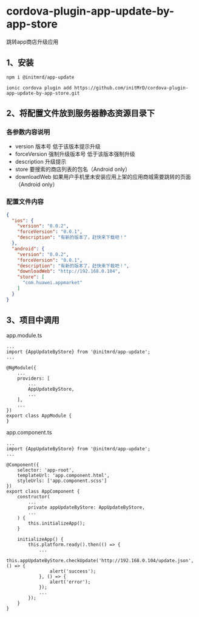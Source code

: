 # cordova-plugin-app-update-by-app-store
跳转app商店升级应用

## 1、安装
```
npm i @initmrd/app-update  
```
```
ionic cordova plugin add https://github.com/initMrD/cordova-plugin-app-update-by-app-store.git
```
## 2、将配置文件放到服务器静态资源目录下

### 各参数内容说明

- version 版本号 低于该版本提示升级
- forceVersion 强制升级版本号 低于该版本强制升级
- description 升级提示
- store 要搜索的商店列表的包名（Android only）
- downloadWeb 如果用户手机里未安装应用上架的应用商城需要跳转的页面（Android only）

### 配置文件内容

```json
{
  "ios": {
    "version": "0.0.2",
    "forceVersion": "0.0.1",
    "description": "有新的版本了，赶快来下载吧！"
  },
  "android": {
    "version": "0.0.2",
    "forceVersion": "0.0.1",
    "description": "有新的版本了，赶快来下载吧！",
    "downloadWeb": "http://192.168.0.104",
    "store": [
      "com.huawei.appmarket"
    ]
  }
}
```
## 3、项目中调用
app.module.ts
```
...
import {AppUpdateByStore} from '@initmrd/app-update';
...

@NgModule({
    ...
    providers: [
        ...
        AppUpdateByStore,
        ...
    ],
    ...
})
export class AppModule {
}
```

app.component.ts
```
...
import {AppUpdateByStore} from '@initmrd/app-update';
...

@Component({
    selector: 'app-root',
    templateUrl: 'app.component.html',
    styleUrls: ['app.component.scss']
})
export class AppComponent {
    constructor(
        ...
        private appUpdateByStore: AppUpdateByStore,
        ...
    ) {
        this.initializeApp();
    }

    initializeApp() {
        this.platform.ready().then(() => {
            ...
            this.appUpdateByStore.checkUpdate('http://192.168.0.104/update.json', () => {
                alert('success');
            }, () => {
                alert('error');
            });
            ...
        });
    }
}
```
